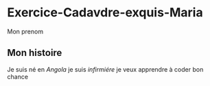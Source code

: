 # Exercice-Cadavdre-exquis-Maria
Mon prenom

## Mon histoire

Je suis né en *Angola*
je suis *infirmiére*
je veux apprendre à coder
bon chance
